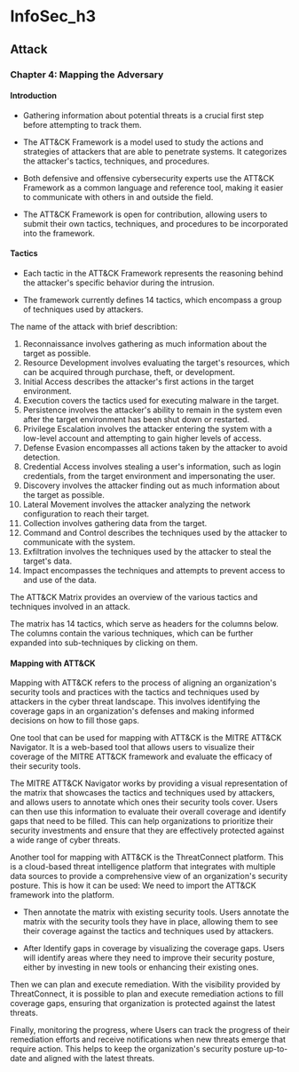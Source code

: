 # InfoSec_h3
## Attack

### Chapter 4: Mapping the Adversary
#### Introduction

* Gathering information about potential threats is a crucial first step before attempting to track them.

* The ATT&CK Framework is a model used to study the actions and strategies of attackers that are able to penetrate systems. It categorizes the attacker's tactics, techniques, and procedures.

* Both defensive and offensive cybersecurity experts use the ATT&CK Framework as a common language and reference tool, making it easier to communicate with others in and outside the field.

* The ATT&CK Framework is open for contribution, allowing users to submit their own tactics, techniques, and procedures to be incorporated into the framework.

#### Tactics

* Each tactic in the ATT&CK Framework represents the reasoning behind the attacker's specific behavior during the intrusion.

* The framework currently defines 14 tactics, which encompass a group of techniques used by attackers.

The name of the attack with brief describtion: 

1. Reconnaissance involves gathering as much information about the target as possible.
2. Resource Development involves evaluating the target's resources, which can be acquired through purchase, theft, or development.
3. Initial Access describes the attacker's first actions in the target environment.
4. Execution covers the tactics used for executing malware in the target.
5. Persistence involves the attacker's ability to remain in the system even after the target environment has been shut down or restarted.
6. Privilege Escalation involves the attacker entering the system with a low-level account and attempting to gain higher levels of access.
7. Defense Evasion encompasses all actions taken by the attacker to avoid detection.
8. Credential Access involves stealing a user's information, such as login credentials, from the target environment and impersonating the user.
9. Discovery involves the attacker finding out as much information about the target as possible.
10. Lateral Movement involves the attacker analyzing the network configuration to reach their target.
11. Collection involves gathering data from the target.
12. Command and Control describes the techniques used by the attacker to communicate with the system.
13. Exfiltration involves the techniques used by the attacker to steal the target's data.
14. Impact encompasses the techniques and attempts to prevent access to and use of the data.



The ATT&CK Matrix provides an overview of the various tactics and techniques involved in an attack.

The matrix has 14 tactics, which serve as headers for the columns below. The columns contain the various techniques, which can be further expanded into sub-techniques by clicking on them.


#### Mapping with ATT&CK

Mapping with ATT&CK refers to the process of aligning an organization's security tools and practices with the tactics and techniques used by attackers in the cyber threat landscape. This involves identifying the coverage gaps in an organization's defenses and making informed decisions on how to fill those gaps.

One tool that can be used for mapping with ATT&CK is the MITRE ATT&CK Navigator. It is a web-based tool that allows users to visualize their coverage of the MITRE ATT&CK framework and evaluate the efficacy of their security tools.

The MITRE ATT&CK Navigator works by providing a visual representation of the matrix that showcases the tactics and techniques used by attackers, and allows users to annotate which ones their security tools cover. Users can then use this information to evaluate their overall coverage and identify gaps that need to be filled. This can help organizations to prioritize their security investments and ensure that they are effectively protected against a wide range of cyber threats.


Another tool for mapping with ATT&CK is the ThreatConnect platform. This is a cloud-based threat intelligence platform that integrates with multiple data sources to provide a comprehensive view of an organization's security posture.
This is how it can be used: 
We need to import the ATT&CK framework into the platform. 

* Then annotate the matrix with existing security tools. Users annotate the matrix with the security tools they have in place, allowing them to see their coverage against the tactics and techniques used by attackers. 

* After Identify gaps in coverage by visualizing the coverage gaps. Users will identify areas where they need to improve their security posture, either by investing in new tools or enhancing their existing ones.


Then we can plan and execute remediation. With the visibility provided by ThreatConnect, it is possible to plan and execute remediation actions to fill coverage gaps, ensuring that organization is protected against the latest threats.

Finally, monitoring the progress, where Users can track the progress of their remediation efforts and receive notifications when new threats emerge that require action. This helps to keep the organization's security posture up-to-date and aligned with the latest threats.





